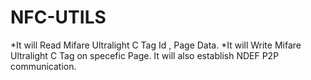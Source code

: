 NFC-UTILS
=========
*It will Read Mifare Ultralight C Tag Id , Page Data.
*It will Write Mifare Ultralight C Tag on specefic Page.
It will also establish NDEF P2P communication.
